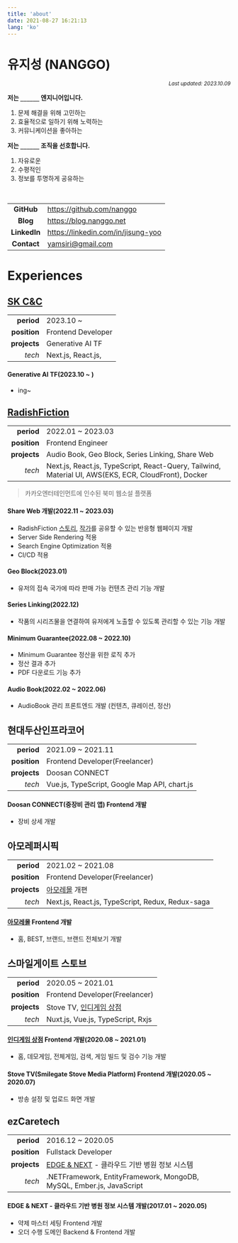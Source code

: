 ```yaml
---
title: 'about'
date: 2021-08-27 16:21:13
lang: 'ko'
---
```


# 유지성 (NANGGO)

<div align="right"><sub><i>Last updated: 2023.10.09</i></sub></div>

**저는 `______` 엔지니어입니다.**

1. 문제 해결을 위해 고민하는
2. 효율적으로 일하기 위해 노력하는
3. 커뮤니케이션을 좋아하는

**저는 `______` 조직을 선호합니다.**

1. 자유로운
2. 수평적인
3. 정보를 투명하게 공유하는

<br/>

|              |                                      |
| :----------: | ------------------------------------ |
|  **GitHub**  | <https://github.com/nanggo>          |
|   **Blog**   | <https://blog.nanggo.net>            |
| **LinkedIn** | <https://linkedin.com/in/jisung-yoo> |
| **Contact**  | <yamsiri@gmail.com>                  |

# Experiences

## [SK C&C](https://www.skcc.co.kr)

|              |                    |
| -----------: | ------------------ |
|   **period** | 2023.10 ~          |
| **position** | Frontend Developer |
| **projects** | Generative AI TF   |
|       _tech_ | Next.js, React.js, |

#### Generative AI TF(2023.10 ~ )

- ing~

## [RadishFiction](https://radishfiction.com)

|              |                                                                                                      |
| -----------: | ---------------------------------------------------------------------------------------------------- |
|   **period** | 2022.01 ~ 2023.03                                                                                    |
| **position** | Frontend Engineer                                                                                    |
| **projects** | Audio Book, Geo Block, Series Linking, Share Web                                                     |
|       _tech_ | Next.js, React.js, TypeScript, React-Query, Tailwind, Material UI, AWS(EKS, ECR, CloudFront), Docker |

> 카카오엔터테인먼트에 인수된 북미 웹소설 플랫폼

#### Share Web 개발(2022.11 ~ 2023.03)

- RadishFiction [스토리](https://radishfiction.com/stories/8602), [작가](https://radishfiction.com/writers/751)를 공유할 수 있는 반응형 웹페이지 개발
- Server Side Rendering 적용
- Search Engine Optimization 적용
- CI/CD 적용

#### Geo Block(2023.01)

- 유저의 접속 국가에 따라 판매 가능 컨텐츠 관리 기능 개발

#### Series Linking(2022.12)

- 작품의 시리즈물을 연결하여 유저에게 노출할 수 있도록 관리할 수 있는 기능 개발

#### Minimum Guarantee(2022.08 ~ 2022.10)

- Minimum Guarantee 정산을 위한 로직 추가
- 정산 결과 추가
- PDF 다운로드 기능 추가

#### Audio Book(2022.02 ~ 2022.06)

- AudioBook 관리 프론트엔드 개발 (컨텐츠, 큐레이션, 정산)

## 현대두산인프라코어

|              |                                              |
| -----------: | -------------------------------------------- |
|   **period** | 2021.09 ~ 2021.11                            |
| **position** | Frontend Developer(Freelancer)               |
| **projects** | Doosan CONNECT                               |
|       _tech_ | Vue.js, TypeScript, Google Map API, chart.js |

#### Doosan CONNECT(중장비 관리 앱) Frontend 개발

- 장비 상세 개발

## 아모레퍼시픽

|              |                                                  |
| -----------: | ------------------------------------------------ |
|   **period** | 2021.02 ~ 2021.08                                |
| **position** | Frontend Developer(Freelancer)                   |
| **projects** | [아모레몰](https://www.amoremall.com) 개편       |
|       _tech_ | Next.js, React.js, TypeScript, Redux, Redux-saga |

#### [아모레몰](https://www.amoremall.com) Frontend 개발

- 홈, BEST, 브랜드, 브랜드 전체보기 개발

## 스마일게이트 스토브

|              |                                                      |
| -----------: | ---------------------------------------------------- |
|   **period** | 2020.05 ~ 2021.01                                    |
| **position** | Frontend Developer(Freelancer)                       |
| **projects** | Stove TV, [인디게임 상점](https://indie.onstove.com) |
|       _tech_ | Nuxt.js, Vue.js, TypeScript, Rxjs                    |

#### [인디게임 상점](https://indie.onstove.com) Frontend 개발(2020.08 ~ 2021.01)

- 홈, 데모게임, 전체게임, 검색, 게임 빌드 및 검수 기능 개발

#### Stove TV(Smilegate Stove Media Platform) Frontend 개발(2020.05 ~ 2020.07)

- 방송 설정 및 업로드 화면 개발

## ezCaretech

|              |                                                                        |
| -----------: | ---------------------------------------------------------------------- |
|   **period** | 2016.12 ~ 2020.05                                                      |
| **position** | Fullstack Developer                                                    |
| **projects** | [EDGE & NEXT](https://edgennext.com/) - 클라우드 기반 병원 정보 시스템 |
|       _tech_ | .NETFramework, EntityFramework, MongoDB, MySQL, Ember.js, JavaScript   |

#### EDGE & NEXT - 클라우드 기반 병원 정보 시스템 개발(2017.01 ~ 2020.05)

- 약제 마스터 세팅 Frontend 개발
- 오더 수행 도메인 Backend & Frontend 개발
